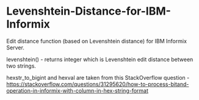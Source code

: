 # Levenshtein-Distance-for-IBM-Informix
Edit distance  function (based on Levenshtein distance) for  IBM Informix Server. 


levenshtein()  - returns integer which is Levenshtein edit distance between two strings.

hexstr_to_bigint and hexval are taken from this StackOverflow question - https://stackoverflow.com/questions/31295620/how-to-process-bitand-operation-in-informix-with-column-in-hex-string-format


